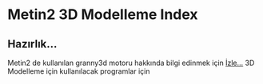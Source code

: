 # Metin2 3D Modelleme Index

## Hazırlık...

Metin2 de kullanılan granny3d motoru hakkında bilgi edinmek için [İzle...](https://www.youtube.com/watch?v=_lFbVGsusf8)
3D Modelleme için kullanılacak programlar için 
